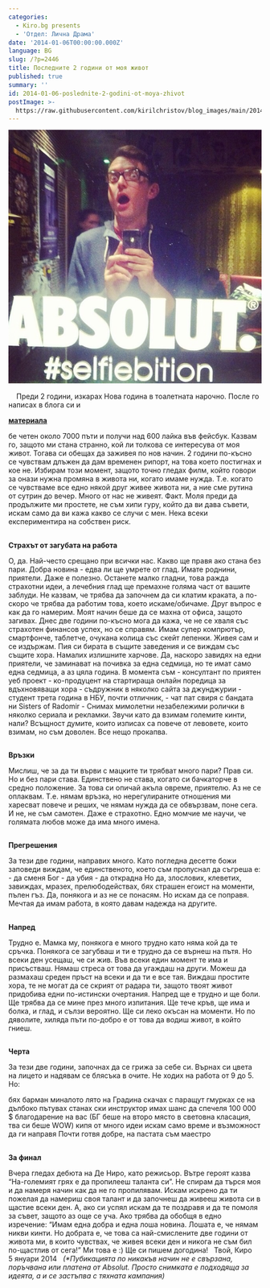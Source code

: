```yaml
---
categories:
  - Kiro.bg presents
  - 'Отдел: Лична Драма'
date: '2014-01-06T00:00:00.000Z'
language: BG
slug: /?p=2446
title: Последните 2 години от моя живот
published: true
summary: ''
id: 2014-01-06-poslednite-2-godini-ot-moya-zhivot
postImage: >-
  https://raw.githubusercontent.com/kirilchristov/blog_images/main/2014/01/image.jpg
---
```


![image](https://raw.githubusercontent.com/kirilchristov/blog_images/main/2014/01/image.jpg)

     Преди 2 години, изкарах Нова година в тоалетната нарочно. После го написах в блога си и 

**[материала](http://kiro.bg/?p=1776 "Мерси за живота, беше чудесен. Ще се върна пак.")**

 бе четен около 7000 пъти и получи над 600 лайка във фейсбук. Казвам го, защото ми стана странно, кой ли толкова се интересува от моя живот. Тогава си обещах да заживея по нов начин. 2 години по-късно се чувствам длъжен да дам временен рипорт, на това което постигнах и кое не. Избирам този момент, защото точно гледах филм, който говори за онази нужна промяна в живота ни, когато имаме нужда. Т.е. когато се чувстваме все едно някой друг живее живота ни, а ние сме рутина от сутрин до вечер. Много от нас не живеят. Факт. Моля преди да продължите ми простете, не съм хипи гуру, който да ви дава съвети, искам само да ви кажа какво се случи с мен. Нека всеки експериментира на собствен риск.

## 

**Страхът от загубата на работа**


О, да. Най-често срещано при всички нас. Какво ще правя ако стана без пари. Добра новина - едва ли ще умрете от глад. Имате роднини, приятели. Даже е полезно. Останете малко гладни, това ражда страхотни идеи, а лечебния глад ще премахне голяма част от вашите заблуди. Не казвам, че трябва да започнем да си клатим краката, а по-скоро че трябва да работим това, което искаме/обичаме. Друг въпрос е как да го намерим. Моят начин беше да се махна от офиса, защото загивах. Днес две години по-късно мога да кажа, че не се хваля със страхотен финансов успех, но се справям. Имам супер компрютър, смартфонче, таблетче, очукана колица със скейт лепенки. Живея сам и се издържам. Пия си бирата в същите заведения и се виждам със същите хора. Намалих излишните харчове. Да, наскоро завидях на едни приятели, че заминават на почивка за една седмица, но те имат само една седмица, а аз цяла година. В момента съм - консултант по приятен уеб проект - ко-продуцент на стартираща онлайн поредица за вдъхновяващи хора - съдружник в няколко сайта за джунджурии - студент трета година в НБУ, почти отличник, - чат пат свиря с бандата ни Sisters of Radomir - Снимах мимолетни незабележими ролички в няколко сериала и рекламки. Звучи като да взимам големите кинти, нали? Всъщност думите, които изписах са повече от левовете, които взимам, но съм доволен. Все нещо прокапва.

## 

**Връзки**


Мислиш, че за да ти върви с мацките ти трябват много пари? Прав си. Но и без пари става. Единствено не става, когато си бачкаторче в средно положение. За това си опичай акъла овреме, приятелю. Аз не се оплаквам. Т.е. нямам връзка, но нерегулираните отношения ми харесват повече и реших, че нямам нужда да се обвързвам, поне сега. И не, не съм самотен. Даже е страхотно. Едно момчие ме научи, че голямата любов може да има много имена.

## 

**Прегрешения**


За тези две години, направих много. Като погледна десетте божи заповеди виждам, че единственото, което съм пропуснал да съгреша е: - да сменя Бог - да убия - да открадна Но да, злослових, клеветих, завиждах, мразех, прелюбодействах, бях страшен егоист на моменти, пълен гъз. Да, понякога и аз не се понасям. Но искам да се поправя. Мечтая да имам работа, в която давам надежда на другите.

## 

**Напред**


Трудно е. Мамка му, понякога е много трудно като няма кой да те сръчка. Понякога се загубваш и ти е трудно да се върнеш на пътя. Но всеки ден усещаш, че си жив. Във всеки един момент те има и присъстваш. Нямаш стреса от това да угаждаш на други. Можеш да размахаш среден пръст на всеки и да ти е все тая. Виждаш простите хора, те не могат да се скрият от радара ти, защото твоят живот придобива едни по-истински очертания. Напред ще е трудно и ще боли. Ще трябва да се мине през много изпитания. Ще тече кръв, ще има и болка, и глад, и сълзи вероятно. Ще си леко окъсан на моменти. Но по дяволите, хиляда пъти по-добро е от това да водиш живот, в който гниеш.

## 

**Черта**


За тези две години, започнах да се грижа за себе си. Върнах си цвета на лицето и надявам се блясъка в очите. Не ходих на работа от 9 до 5. Но:

бях барман миналото лято на Градина скачах с паращут гмурках се на дълбоко пътувах станах ски инструктор имах шанс да спечеля 100 000 $ благодарение на вас (БГ беше на второ място в световна класация, тва си беше WOW) кипя от много идеи искам само време и възможност да ги направя Почти готвя добре, на пастата съм маестро

## 

**За финал**


Вчера гледах дебюта на Де Ниро, като режисьор. Вътре героят казва “На-големият грях е да пропилееш таланта си”. Не спирам да търся моя и да намеря начин как да не го пропилявам. Искам искрено да ти пожелая да намериш своя талант и да започнеш да живееш живота си в щастие всеки ден. А, ако си успял искам да те поздравя и да те помоля за съвет, защото аз още се уча. Ако трябва да обобщя в едно изречение: “Имам една добра и една лоша новина. Лошата е, че нямам никви кинти. Но добрата е, че това са най-смислените две години от живота ми, в които чувствах, че живея всеки ден и никога не съм бил по-щастлив от сега!” Ми това е :) Ще си пишем догодина!   Твой, Киро   5 януари 2014   _(\*Пубикацията по никакъв начин не е свързана, поръчвана или платена от Absolut. Просто снимката е подходяща за идеята, а и се застъпва с тяхната кампания)_
